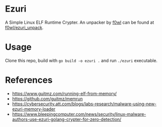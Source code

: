 # Ezuri
A Simple Linux ELF Runtime Crypter.
An unpacker by [f0wl](https://github.com/f0wl) can be found at [f0wl/ezuri_unpack](https://github.com/f0wl/ezuri_unpack).

# Usage
Clone this repo, build with `go build -o ezuri .` and run `./ezuri` executable.

# References
- https://www.guitmz.com/running-elf-from-memory/
- https://github.com/guitmz/memrun
- https://cybersecurity.att.com/blogs/labs-research/malware-using-new-ezuri-memory-loader
- https://www.bleepingcomputer.com/news/security/linux-malware-authors-use-ezuri-golang-crypter-for-zero-detection/

